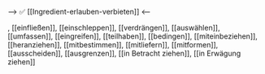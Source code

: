 --> ✅ [[Ingredient-erlauben-verbieten]] <--

, [[einfließen]], [[einschleppen]], [[verdrängen]], [[auswählen]], [[umfassen]], [[eingreifen]], [[teilhaben]], [[bedingen]], [[miteinbeziehen]], [[heranziehen]], [[mitbestimmen]], [[mitliefern]], [[mitformen]], [[ausscheiden]], [[ausgrenzen]], [[in Betracht ziehen]], [[in Erwägung ziehen]]